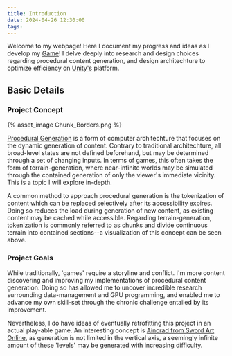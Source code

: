```yaml
---
title: Introduction
date: 2024-04-26 12:30:00
tags:
---
```

Welcome to my webpage! Here I document my progress and ideas as I develop my [Game](https://github.com/blackmagic919/CivGame/tree/main)!
I delve deeply into research and design choices regarding procedural content generation, and design architechture to optimize efficiency on [Unity's](https://unity.com/) platform.


## Basic Details

### Project Concept

{% asset_image Chunk_Borders.png %}

[Procedural Generation](https://en.wikipedia.org/wiki/Procedural_generation) is a form of computer architechture that focuses on the dynamic generation of content. Contrary to traditional architechture, all broad-level states are not defined beforehand, but may be determined through a set of changing inputs. In terms of games, this often takes the form of terrain-generation, where near-infinite worlds may be simulated through the contained generation of only the viewer's immediate vicinity. This is a topic I will explore in-depth.

A common method to approach procedural generation is the tokenization of content which can be replaced selectively after its accessibility expires. Doing so reduces the load during generation of new content, as existing content may be cached while accessible. Regarding terrain-generation, tokenization is commonly referred to as chunks and divide continuous terrain into contained sections--a visualization of this concept can be seen above.

### Project Goals

While traditionally, 'games' require a storyline and conflict. I'm more content discovering and improving my implementations of procedural content generation. Doing so has allowed me to uncover incredible research surrounding data-management and GPU programming, and enabled me to advance my own skill-set through the chronic challenge entailed by its improvement.

Nevertheless, I do have ideas of eventually retrofitting this project in an actual play-able game. An interesting concept is [Aincrad from Sword Art Online](https://swordartonline.fandom.com/wiki/Aincrad), as generation is not limited in the vertical axis, a seemingly infinite amount of these 'levels' may be generated with increasing difficulty.

